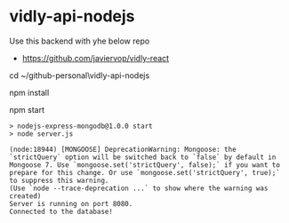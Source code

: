 # vidly-api-nodejs

Use this backend with yhe below repo

- https://github.com/javiervop/vidly-react

cd ~/github-personal\vidly-api-nodejs

npm install

npm start

```
> nodejs-express-mongodb@1.0.0 start
> node server.js

(node:18944) [MONGOOSE] DeprecationWarning: Mongoose: the `strictQuery` option will be switched back to `false` by default in Mongoose 7. Use `mongoose.set('strictQuery', false);` if you want to prepare for this change. Or use `mongoose.set('strictQuery', true);` to suppress this warning.
(Use `node --trace-deprecation ...` to show where the warning was created)
Server is running on port 8080.
Connected to the database!
```
